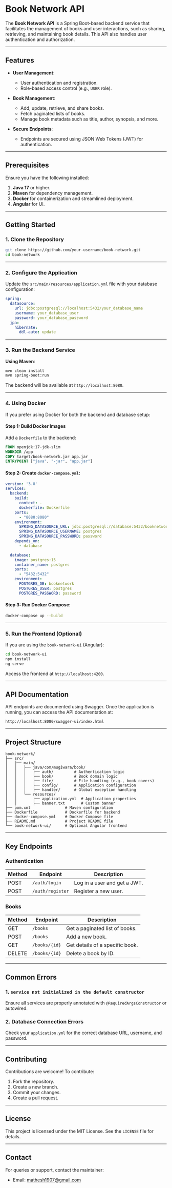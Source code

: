 # Book Network API

The **Book Network API** is a Spring Boot-based backend service that facilitates the management of books and user interactions, such as sharing, retrieving, and maintaining book details. This API also handles user authentication and authorization.

---

## Features

- **User Management**:  
  - User authentication and registration.  
  - Role-based access control (e.g., `USER` role).  

- **Book Management**:  
  - Add, update, retrieve, and share books.  
  - Fetch paginated lists of books.  
  - Manage book metadata such as title, author, synopsis, and more.  

- **Secure Endpoints**:  
  - Endpoints are secured using JSON Web Tokens (JWT) for authentication.

---

## Prerequisites

Ensure you have the following installed:

1. **Java 17** or higher.
2. **Maven** for dependency management.
3. **Docker** for containerization and streamlined deployment.
4. **Angular** for UI.

---

## Getting Started

### 1. Clone the Repository

```bash
git clone https://github.com/your-username/book-network.git
cd book-network
```

---

### 2. Configure the Application

Update the `src/main/resources/application.yml` file with your database configuration:

```yaml
spring:
  datasource:
    url: jdbc:postgresql://localhost:5432/your_database_name
    username: your_database_user
    password: your_database_password
  jpa:
    hibernate:
      ddl-auto: update
```

---

### 3. Run the Backend Service

**Using Maven**:

```bash
mvn clean install
mvn spring-boot:run
```

The backend will be available at `http://localhost:8080`.

---

### 4. Using Docker

If you prefer using Docker for both the backend and database setup:

#### Step 1: Build Docker Images

Add a `Dockerfile` to the backend:

```dockerfile
FROM openjdk:17-jdk-slim
WORKDIR /app
COPY target/book-network.jar app.jar
ENTRYPOINT ["java", "-jar", "app.jar"]
```

#### Step 2: Create `docker-compose.yml`:

```yaml
version: '3.8'
services:
  backend:
    build:
      context: .
      dockerfile: Dockerfile
    ports:
      - "8080:8080"
    environment:
      SPRING_DATASOURCE_URL: jdbc:postgresql://database:5432/booknetwork
      SPRING_DATASOURCE_USERNAME: postgres
      SPRING_DATASOURCE_PASSWORD: password
    depends_on:
      - database

  database:
    image: postgres:15
    container_name: postgres
    ports:
      - "5432:5432"
    environment:
      POSTGRES_DB: booknetwork
      POSTGRES_USER: postgres
      POSTGRES_PASSWORD: password
```

#### Step 3: Run Docker Compose:

```bash
docker-compose up --build
```

---

### 5. Run the Frontend (Optional)

If you are using the `book-network-ui` (Angular):

```bash
cd book-network-ui
npm install
ng serve
```

Access the frontend at `http://localhost:4200`.

---

## API Documentation

API endpoints are documented using Swagger. Once the application is running, you can access the API documentation at:

```
http://localhost:8080/swagger-ui/index.html
```

---

## Project Structure

```plaintext
book-network/
├── src/
│   ├── main/
│   │   ├── java/com/mugiwara/book/
│   │   │   ├── auth/         # Authentication logic
│   │   │   ├── book/         # Book domain logic
│   │   │   ├── file/         # File handling (e.g., book covers)
│   │   │   ├── config/       # Application configuration
│   │   │   ├── handler/      # Global exception handling
│   │   └── resources/
│   │       ├── application.yml  # Application properties
│   │       ├── banner.txt       # Custom banner
├── pom.xml               # Maven configuration
├── Dockerfile            # Dockerfile for backend
├── docker-compose.yml    # Docker Compose file
├── README.md             # Project README file
└── book-network-ui/      # Optional Angular frontend
```

---

## Key Endpoints

### Authentication

| Method | Endpoint        | Description                  |
|--------|-----------------|------------------------------|
| POST   | `/auth/login`   | Log in a user and get a JWT. |
| POST   | `/auth/register`| Register a new user.         |

### Books

| Method | Endpoint           | Description                  |
|--------|--------------------|------------------------------|
| GET    | `/books`           | Get a paginated list of books. |
| POST   | `/books`           | Add a new book.             |
| GET    | `/books/{id}`      | Get details of a specific book. |
| DELETE | `/books/{id}`      | Delete a book by ID.        |

---

## Common Errors

### 1. `service not initialized in the default constructor`
Ensure all services are properly annotated with `@RequiredArgsConstructor` or autowired.

### 2. Database Connection Errors
Check your `application.yml` for the correct database URL, username, and password.

---

## Contributing

Contributions are welcome! To contribute:

1. Fork the repository.
2. Create a new branch.
3. Commit your changes.
4. Create a pull request.

---

## License

This project is licensed under the MIT License. See the `LICENSE` file for details.

---

## Contact

For queries or support, contact the maintainer:

- Email: [mathesh1907@gmail.com](mailto:mathesh1907@gmail.com)
```
